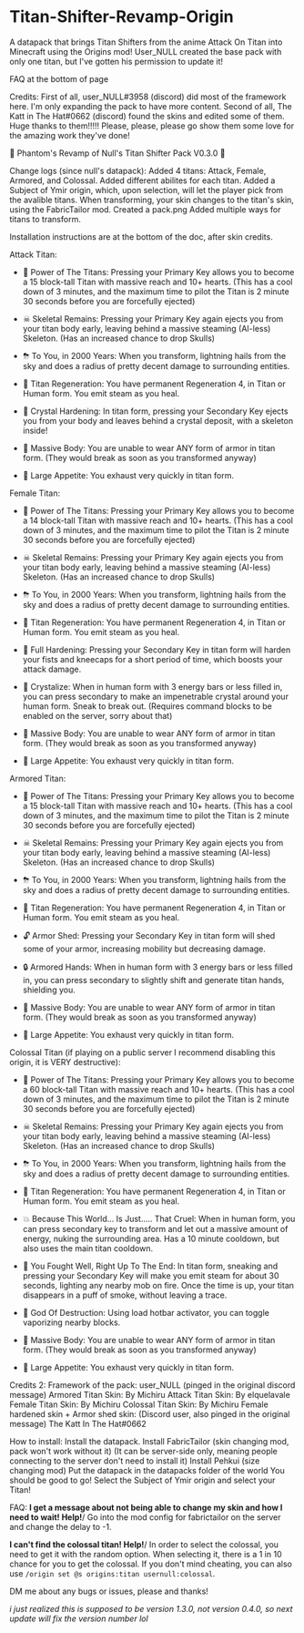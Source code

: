 # Titan-Shifter-Revamp-Origin
A datapack that brings Titan Shifters from the anime Attack On Titan into Minecraft using the Origins mod! User_NULL created the base pack with only one titan, but I've gotten his permission to update it!

FAQ at the bottom of page

Credits: 
First of all, user_NULL#3958 (discord) did most of the framework here. I'm only expanding the pack to have more content.
Second of all, The Katt in The Hat#0662 (discord) found the skins and edited some of them. Huge thanks to them!!!!!
Please, please, please go show them some love for the amazing work they've done!


🎉 Phantom's Revamp of Null's Titan Shifter Pack V0.3.0 🎉

Change logs (since null's datapack):
Added 4 titans: Attack, Female, Armored, and Colossal.
Added different abilites for each titan.
Added a Subject of Ymir origin, which, upon selection, will let the player pick from the avalible titans.
When transforming, your skin changes to the titan's skin, using the FabricTailor mod.
Created a pack.png
Added multiple ways for titans to transform.

Installation instructions are at the bottom of the doc, after skin credits.
 
Attack Titan:
-  🧍 Power of The Titans: Pressing your Primary Key allows you to become a 15 block-tall Titan with massive reach and 10+ hearts. (This has a cool down of 3 minutes, and the maximum time to pilot the Titan is 2 minute 30 seconds before you are forcefully ejected)

-  ☠  Skeletal Remains: Pressing your Primary Key again ejects you from your titan body early, leaving behind a massive steaming (AI-less) Skeleton. (Has an increased chance to drop Skulls)

-  ⛈ To You, in 2000 Years: When you transform, lightning hails from the sky and does a radius of pretty decent damage to surrounding entities.

-  💓 Titan Regeneration: You have permanent Regeneration 4, in Titan or Human form. You emit steam as you heal.

-  💎 Crystal Hardening: In titan form, pressing your Secondary Key ejects you from your body and leaves behind a crystal deposit, with a skeleton inside!

-  👕 Massive Body: You are unable to wear ANY form of armor in titan form. (They would break as soon as you transformed anyway)

-  🥩  Large Appetite: You exhaust very quickly in titan form.


Female Titan:
-  🧍 Power of The Titans: Pressing your Primary Key allows you to become a 14 block-tall Titan with massive reach and 10+ hearts. (This has a cool down of 3 minutes, and the maximum time to pilot the Titan is 2 minute 30 seconds before you are forcefully ejected)

-  ☠ Skeletal Remains: Pressing your Primary Key again ejects you from your titan body early, leaving behind a massive steaming (AI-less) Skeleton. (Has an increased chance to drop Skulls)

-  ⛈  To You, in 2000 Years: When you transform, lightning hails from the sky and does a radius of pretty decent damage to surrounding entities.

-  💓   Titan Regeneration: You have permanent Regeneration 4, in Titan or Human form. You emit steam as you heal.

-   💎  Full Hardening: Pressing your Secondary Key in titan form will harden your fists and kneecaps for a short period of time, which boosts your attack damage.

-   💠  Crystalize: When in human form with 3 energy bars or less filled in, you can press secondary to make an impenetrable crystal around your human form. Sneak to break out. (Requires command blocks to be enabled on the server, sorry about that)

-   👕   Massive Body: You are unable to wear ANY form of armor in titan form. (They would break as soon as you transformed anyway)

-   🥩  Large Appetite: You exhaust very quickly in titan form.

Armored Titan:
-  🧍  Power of The Titans: Pressing your Primary Key allows you to become a 15 block-tall Titan with massive reach and 10+ hearts. (This has a cool down of 3 minutes, and the maximum time to pilot the Titan is 2 minute 30 seconds before you are forcefully ejected)

-  ☠  Skeletal Remains: Pressing your Primary Key again ejects you from your titan body early, leaving behind a massive steaming (AI-less) Skeleton. (Has an increased chance to drop Skulls)

-  ⛈  To You, in 2000 Years: When you transform, lightning hails from the sky and does a radius of pretty decent damage to surrounding entities.

-  💓 Titan Regeneration: You have permanent Regeneration 4, in Titan or Human form. You emit steam as you heal.

-  🔓 Armor Shed: Pressing your Secondary Key in titan form will shed some of your armor, increasing mobility but decreasing damage.

-  🔒 Armored Hands: When in human form with 3 energy bars or less filled in, you can press secondary to slightly shift and generate titan hands, shielding you.

-   👕  Massive Body: You are unable to wear ANY form of armor in titan form. (They would break as soon as you transformed anyway)

-   🥩  Large Appetite: You exhaust very quickly in titan form.

Colossal Titan (if playing on a public server I recommend disabling this origin, it is VERY destructive):
-  🧍 Power of The Titans: Pressing your Primary Key allows you to become a 60 block-tall Titan with massive reach and 10+ hearts. (This has a cool down of 3 minutes, and the maximum time to pilot the Titan is 2 minute 30 seconds before you are forcefully ejected)

-  ☠  Skeletal Remains: Pressing your Primary Key again ejects you from your titan body early, leaving behind a massive steaming (AI-less) Skeleton. (Has an increased chance to drop Skulls)

-  ⛈ To You, in 2000 Years: When you transform, lightning hails from the sky and does a radius of pretty decent damage to surrounding entities.

-  💓 Titan Regeneration: You have permanent Regeneration 4, in Titan or Human form. You emit steam as you heal.

-  💥 Because This World… Is Just….. That Cruel: When in human form, you can press secondary key to transform and let out a massive amount of energy, nuking the surrounding area. Has a 10 minute cooldown, but also uses the main titan cooldown.

-  💨 You Fought Well, Right Up To The End: In titan form, sneaking and pressing your Secondary Key will make you emit steam for about 30 seconds, lighting any nearby mob on fire. Once the time is up, your titan disappears in a puff of smoke, without leaving a trace.

-  🔆 God Of Destruction: Using load hotbar activator, you can toggle vaporizing nearby blocks.

-  👕 Massive Body: You are unable to wear ANY form of armor in titan form. (They would break as soon as you transformed anyway)

-  🥩  Large Appetite: You exhaust very quickly in titan form.





Credits 2:
Framework of the pack: user_NULL (pinged in the original discord message)
Armored Titan Skin: By Michiru
Attack Titan Skin: By elquelavale
Female Titan Skin: By Michiru
Colossal Titan Skin: By Michiru
Female hardened skin + Armor shed skin: (Discord user, also pinged in the original message) The Katt In The Hat#0662



How to install:
Install the datapack.
Install FabricTailor (skin changing mod, pack won't work without it) (It can be server-side only, meaning people connecting to the server don't need to install it)
Install Pehkui (size changing mod)
Put the datapack in the datapacks folder of the world 
You should be good to go! Select the Subject of Ymir origin and select your Titan!

FAQ: 
**I get a message about not being able to change my skin and how I need to wait! Help!**/
Go into the mod config for fabrictailor on the server and change the delay to -1.

**I can't find the colossal titan! Help!**/
In order to select the colossal, you need to get it with the random option. When selecting it, there is a 1 in 10 chance for you to get the colossal. If you don't mind cheating, you can also use ``/origin set @s origins:titan usernull:colossal``.

DM me about any bugs or issues, please and thanks!



_i just realized this is supposed to be version 1.3.0, not version 0.4.0, so next update will fix the version number lol_
